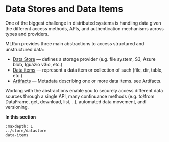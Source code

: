 # Data Stores and Data Items

One of the biggest challenge in distributed systems is handling data given the different access methods, APIs, and 
authentication mechanisms across types and providers.

MLRun provides three main abstractions to access structured and unstructured data:

- [Data Store](../store/datastore.html) &mdash; defines a storage provider (e.g. file system, S3, Azure blob, Iguazio v3io, etc.)
- [Data items](../concepts/data-items.html) &mdash; represent a data item or collection of such (file, dir, table, etc.)
- [Artifacts](../store/artifacts.html) &mdash; Metadata describing one or more data items. see Artifacts.

Working with the abstractions enable you to securely access different data sources through a single API, many continuance methods (e.g. to/from DataFrame, get, download, list, ..), automated data movement, and versioning.

**In this section**
```{toctree}
:maxdepth: 1
../store/datastore
data-items
```